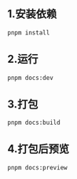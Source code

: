 ## 1.安装依赖
```bash
pnpm install
```

## 2.运行
```bash
pnpm docs:dev
```

## 3.打包
```bash
pnpm docs:build
```

## 4.打包后预览
```bash
pnpm docs:preview
```
